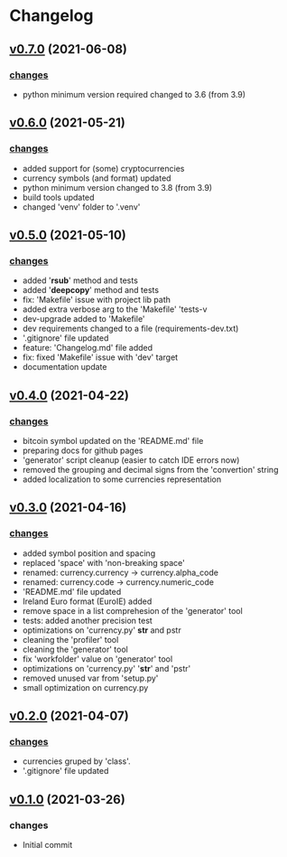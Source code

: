 # Changelog

## [v0.7.0](https://github.com/fscm/multicurrency/tree/v0.7.0) (2021-06-08)

### [changes](https://github.com/fscm/multicurrency/compare/v0.6.0...v0.7.0)

* python minimum version required changed to 3.6 (from 3.9)

## [v0.6.0](https://github.com/fscm/multicurrency/tree/v0.6.0) (2021-05-21)

### [changes](https://github.com/fscm/multicurrency/compare/v0.5.0...v0.6.0)

* added support for (some) cryptocurrencies
* currency symbols (and format) updated
* python minimum version changed to 3.8 (from 3.9)
* build tools updated
* changed 'venv' folder to '.venv'

## [v0.5.0](https://github.com/fscm/multicurrency/tree/v0.5.0) (2021-05-10)

### [changes](https://github.com/fscm/multicurrency/compare/v0.4.0...v0.5.0)

* added '__rsub__' method and tests
* added '__deepcopy__' method and tests
* fix: 'Makefile' issue with project lib path
* added  extra verbose arg to the 'Makefile' 'tests-v
* dev-upgrade added to 'Makefile'
* dev requirements changed to a file (requirements-dev.txt)
* '.gitignore' file updated
* feature: 'Changelog.md' file added
* fix: fixed 'Makefile' issue with 'dev' target
* documentation update

## [v0.4.0](https://github.com/fscm/multicurrency/tree/v0.4.0) (2021-04-22)

### [changes](https://github.com/fscm/multicurrency/compare/v0.3.0...v0.4.0)

* bitcoin symbol updated on the 'README.md' file
* preparing docs for github pages
* 'generator' script cleanup (easier to catch IDE errors now)
* removed the grouping and decimal signs from the 'convertion' string
* added localization to some currencies representation

## [v0.3.0](https://github.com/fscm/multicurrency/tree/v0.3.0) (2021-04-16)

### [changes](https://github.com/fscm/multicurrency/compare/v0.2.0...v0.3.0)

* added symbol position and spacing
* replaced 'space' with 'non-breaking space'
* renamed: currency.currency -> currency.alpha_code
* renamed: currency.code -> currency.numeric_code
* 'README.md' file updated
* Ireland Euro format (EuroIE) added
* remove space in a list comprehesion of the 'generator' tool
* tests: added another precision test
* optimizations on 'currency.py' __str__ and pstr
* cleaning the 'profiler' tool
* cleaning the 'generator' tool
* fix 'workfolder' value on 'generator' tool
* optimizations on 'currency.py' '__str__' and 'pstr'
* removed unused var from 'setup.py'
* small optimization on currency.py

## [v0.2.0](https://github.com/fscm/multicurrency/tree/v0.2.0) (2021-04-07)

### [changes](https://github.com/fscm/multicurrency/compare/v0.1.0...v0.2.0)

* currencies gruped by 'class'.
* '.gitignore' file updated

## [v0.1.0](https://github.com/fscm/multicurrency/tree/v0.1.0) (2021-03-26)

### changes

* Initial commit
